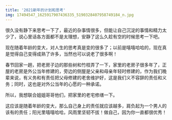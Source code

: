 ```yaml
---
title: '2021新年的计划和思考'
img: 17494547_1625917907436335_5190328407958749184_n.jpg
---
```


很久没有静下来思考一下了，最近的杂事情很多，但能让自己沉淀的事情和精力太少了，说心里话各方面都不是太理想，安静了这么久趁有空的时候思考一下吧。

现在随着年龄的变大，对人生的思考真是变的很多了；以前是嘻嘻哈哈的，现在真是觉得自己变得成熟了许多，当然也可以说老了很多啊！

春节回家一趟，把老房子边的那些树和竹枝弄了一下，家里的老房子很多年了，正屋的老房是外公当年修建的，旁边的侧屋是父亲和母亲年轻时修建的，作为我们晚辈来说，有义务和有责任把父母修建的老舍维护好，这是我们义不容辞的责任和义务；同时，这也是对外公当年的心愿的一种承诺。

所以，我想联合姐姐哥哥他们，把家里的老宅修缮一下。

这应该是随着年龄的变大，那么自己身上的责任就应该越多，肩负起为一个男人的该有的责任；阳光里嘻嘻哈哈，风雨里坚韧不拔！做自己，因为你一直都很优秀！